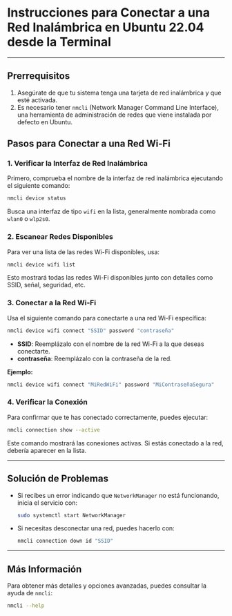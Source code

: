 
# Instrucciones para Conectar a una Red Inalámbrica en Ubuntu 22.04 desde la Terminal

---

## Prerrequisitos

1. Asegúrate de que tu sistema tenga una tarjeta de red inalámbrica y que esté activada.
2. Es necesario tener `nmcli` (Network Manager Command Line Interface), una herramienta de administración de redes que viene instalada por defecto en Ubuntu.

## Pasos para Conectar a una Red Wi-Fi

### 1. Verificar la Interfaz de Red Inalámbrica

Primero, comprueba el nombre de la interfaz de red inalámbrica ejecutando el siguiente comando:

```bash
nmcli device status
```

Busca una interfaz de tipo `wifi` en la lista, generalmente nombrada como `wlan0` o `wlp2s0`.

### 2. Escanear Redes Disponibles

Para ver una lista de las redes Wi-Fi disponibles, usa:

```bash
nmcli device wifi list
```

Esto mostrará todas las redes Wi-Fi disponibles junto con detalles como SSID, señal, seguridad, etc.

### 3. Conectar a la Red Wi-Fi

Usa el siguiente comando para conectarte a una red Wi-Fi específica:

```bash
nmcli device wifi connect "SSID" password "contraseña"
```

- **SSID**: Reemplázalo con el nombre de la red Wi-Fi a la que deseas conectarte.
- **contraseña**: Reemplázalo con la contraseña de la red.

**Ejemplo:**

```bash
nmcli device wifi connect "MiRedWiFi" password "MiContraseñaSegura"
```

### 4. Verificar la Conexión

Para confirmar que te has conectado correctamente, puedes ejecutar:

```bash
nmcli connection show --active
```

Este comando mostrará las conexiones activas. Si estás conectado a la red, debería aparecer en la lista.

---

## Solución de Problemas

- Si recibes un error indicando que `NetworkManager` no está funcionando, inicia el servicio con:

  ```bash
  sudo systemctl start NetworkManager
  ```

- Si necesitas desconectar una red, puedes hacerlo con:

  ```bash
  nmcli connection down id "SSID"
  ```

---

## Más Información

Para obtener más detalles y opciones avanzadas, puedes consultar la ayuda de `nmcli`:

```bash
nmcli --help
```
